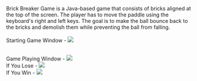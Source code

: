 Brick Breaker Game is a Java-based game that consists of bricks aligned at the top of the screen. The player has to move the paddle using the keyboard's right and left keys. The goal is to make the ball bounce back to the bricks and demolish them while preventing the ball from falling.
<br>
<br>
Starting Game Window - 
<img src="https://user-images.githubusercontent.com/55207479/171373104-61d5921f-c91e-45e6-bf6e-896bc759e713.png">

<br>
Game Playing Window - 
<img src=https://user-images.githubusercontent.com/55207479/171373120-bd5619a0-cf5a-4eb5-8191-59ee42d51630.png">

<br>
If You Lose -
<img src=https://user-images.githubusercontent.com/55207479/171373122-4c3e2d79-838b-4135-bba4-dbcd2cfe7018.png">

<br>
If You Win -
<img src=https://user-images.githubusercontent.com/55207479/171373127-e3d656c8-629d-4770-963f-0019c6b12b3e.png">
